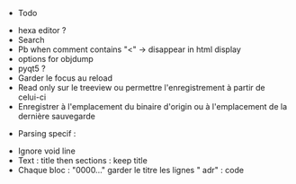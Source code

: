 * Todo
- hexa editor ?
- Search
- Pb when comment contains "<" -> disappear in html display
- options for objdump
- pyqt5 ?
- Garder le focus au reload
- Read only sur le treeview ou permettre l'enregistrement à partir de celui-ci
- Enregistrer à l'emplacement du binaire d'origin ou à l'emplacement de la dernière sauvegarde
  

* Parsing specif :
- Ignore void line  
- Text : title then sections : keep title
- Chaque bloc : "0000..." garder le titre
les lignes "  adr" : code
